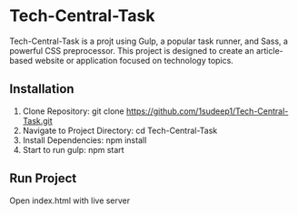 # Tech-Central-Task
Tech-Central-Task is a projt using Gulp, a popular task runner, and Sass, a powerful CSS preprocessor. This project is designed to create an article-based website or application focused on technology topics.
## Installation
  1. Clone Repository: git clone https://github.com/1sudeep1/Tech-Central-Task.git
  2. Navigate to Project Directory: cd Tech-Central-Task
  3. Install Dependencies: npm install
  4. Start to run gulp: npm start
## Run Project
  Open index.html with live server
